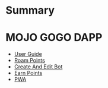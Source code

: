 # Summary

<!-- [Mojo Gogo Overview](README.md) -->

# MOJO GOGO DAPP
<!-- - [White Paper](chapters/white-paper.md) -->
- [User Guide](chapters/user-guide.md)
- [Roam Points](chapters/roam-points.md)
- [Create And Edit Bot](chapters/create-bot.md)
- [Earn Points](chapters/earn-points.md)
- [PWA](chapters/pwa.md)
<!-- - [Roam Points](chapters/roam-points.md) -->

<!-- # LINKS
- [Official Website]() -->